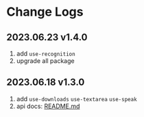 # Change Logs

## 2023.06.23 v1.4.0

1. add `use-recognition`
2. upgrade all package

## 2023.06.18 v1.3.0

1. add `use-downloads` `use-textarea` `use-speak`
2. api docs: [README.md](./README.md)

